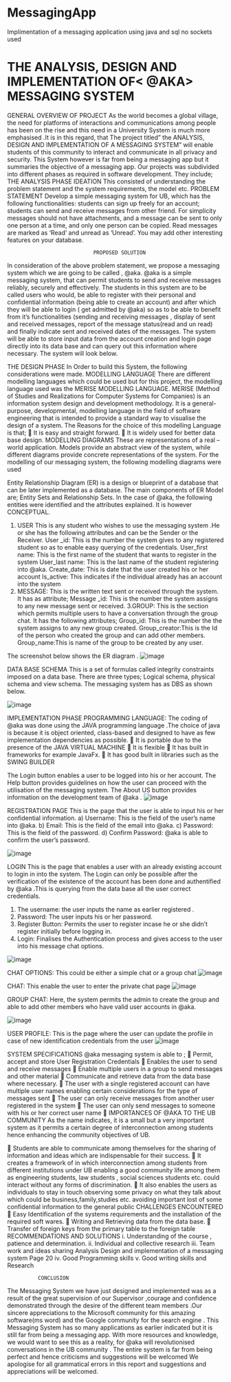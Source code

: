 # MessagingApp
Implimentation of a messaging application using java and sql no sockets used

# THE ANALYSIS, DESIGN AND IMPLEMENTATION OF< @AKA> MESSAGING SYSTEM



GENERAL OVERVIEW OF PROJECT
As the world becomes a global village, the need for platforms of interactions and communications among people has been on the rise and this need in a University System is much more emphasised .It is in this regard, that The project titled” the ANALYSIS, DESIGN AND IMPLEMENTATION OF A MESSAGING SYSTEM” will enable students of this community to interact and communicate in all privacy and security.
This System however is far from being a messaging app but it summaries the objective of a messaging app. Our projects was subdivided into different phases as required in software development. They include;
THE ANALYSIS PHASE
IDEATION
This consisted of understanding the problem statement and the system requirements, the model etc.
PROBLEM STATEMENT
Develop a simple messaging system for UB, which has the following functionalities: students can sign up freely for an account; students can send and receive messages from other friend. For simplicity messages should not have attachments, and a message can be sent to only one person at a time, and only one person can be copied. Read messages are marked as ‘Read’ and unread as ‘Unread’. You may add other interesting features on your database.


                                PROPOSED SOLUTION
In consideration of the above problem statement, we propose a messaging system which we are going to be called , @aka.
@aka is a simple messaging system, that can permit students to send and receive messages reliably, securely and effectively. The students in this system are to be called users who would, be able to register with their personal and confidential information (being able to create an account) and after which they will be able to login ( get admitted by @aka) so as to be able to benefit from it’s functionalities (sending and receiving messages , display of sent and received messages, report of the message status(read and un read) and finally indicate sent and received dates of the messages.
The system will be able to store input data from the account creation and login page directly into its data base and can query out this information where necessary. The system will look below.

THE DESIGN PHASE
In Order to build this System, the following considerations were made.
MODELLING LANGUAGE
There are different modelling languages which could be used but for this project, the modelling language used was the MERISE MODELLING LANGUAGE.
MERISE (Method of Studies and Realizations for Computer Systems for Companies) is an information system design and development methodology. It is a general-purpose, developmental, modelling language in the field of software engineering that is intended to provide a standard way to visualise the design of a system.
The Reasons for the choice of this modelling Language is that;
 It is easy and straight forward.
 It is widely used for better data base design.
MODELLING DIAGRAMS
These are representations of a real – world application. Models provide an abstract view of the system, while different diagrams provide concrete representations of the system.
For the modelling of our messaging system, the following modelling diagrams were used

Entity Relationship Diagram (ER) is a design or blueprint of a database that can be later implemented as a database. The main components of ER Model are;
Entity Sets and Relationship Sets. In the case of @aka, the following entities were identified and the attributes explained. It is however CONCEPTUAL.
1. USER
This is any student who wishes to use the messaging system .He or she has the following attributes and can be the Sender or the Receiver.
User _id: This is the number the system gives to any registered student so as to enable easy querying of the credentials.
User_first name: This is the first name of the student that wants to register in the system
User_last name: This is the last name of the student registering into @aka.
Create_date: This is date that the user created his or her account
Is_active: This indicates if the individual already has an account into the system
2. MESSAGE: This is the written text sent or received through the system. It has as attribute;
Message _id: This is the number the system assigns to any new message sent or received.
3.GROUP: This is the section which permits multiple users to have a conversation through the group chat. It has the following attributes;
Group_id: This is the number the the system assigns to any new group created.
Group_creator:This is the Id of the person who created the group and can add other members.
Group_name:This is name of the group to be created by any user.

The screenshot below shows the ER diagram .
![image](https://github.com/AlkaloidWells/MessagingApp/assets/55930366/c9700e07-5837-4bb7-a230-dd748933b0a3)

DATA BASE SCHEMA
This is a set of formulas called integrity constraints imposed on a data base. There are three types; Logical schema, physical schema and view schema.
The messaging system has as DBS as shown below.

![image](https://github.com/AlkaloidWells/MessagingApp/assets/55930366/42913b9e-b24c-44b5-b55d-60e9d8109e7c)

IMPLEMENTATION PHASE
PROGRAMMING LANGUAGE:
The coding of @aka was done using the JAVA programming language .The choice of java is because it is object oriented, class-based and designed to have as few implementation dependencies as possible.
 It is portable due to the presence of the JAVA VIRTUAL MACHINE
 It is flexible
 It has built in frameworks for example JavaFx.
 It has good built in libraries such as the SWING BUILDER

The Login button enables a user to be logged into his or her account.
The Help button provides guidelines on how the user can proceed with the utilisation of the messaging system.
The About US button provides information on the development team of @aka .
![image](https://github.com/AlkaloidWells/MessagingApp/assets/55930366/b201bc76-4c20-4f37-ae0e-8bd3f832ef33)

REGISTRATION PAGE
This is the page that the user is able to input his or her confidential information.
a) Username: This is the field of the user’s name into @aka.
b) Email: This is the field of the email into @aka.
c) Password: This is the field of the password.
d) Confirm Password: @aka is able to confirm the user’s password.

![image](https://github.com/AlkaloidWells/MessagingApp/assets/55930366/873c5de4-8794-431d-8fdc-c8d3bdf709bd)


LOGIN
This is the page that enables a user with an already existing account to login in into the system. The Login can only be possible after the verification of the existence of the account has been done and authentified by @aka .This is querying from the data base all the user correct credentials.
1) The username: the user inputs the name as earlier registered .
2) Password: The user inputs his or her password.
3) Register Button: Permits the user to register incase he or she didn’t register initially before logging in.
4) Login: Finalises the Authentication process and gives access to the user into his message chat options.

![image](https://github.com/AlkaloidWells/MessagingApp/assets/55930366/0e638447-d709-47dc-9095-3b076daeec1f)

CHAT OPTIONS: This could be either a simple chat or a group chat
![image](https://github.com/AlkaloidWells/MessagingApp/assets/55930366/0ed8cf85-c0ec-4250-aaf6-f2c7c5cee4a3)


CHAT: This enable the user to enter the private chat page
![image](https://github.com/AlkaloidWells/MessagingApp/assets/55930366/aa2317a6-23ef-4a7d-ba20-b0d275ef95b4)

GROUP CHAT:
Here, the system permits the admin to create the group and able to add other members who have valid user accounts in @aka.

![image](https://github.com/AlkaloidWells/MessagingApp/assets/55930366/1013fea7-953f-4799-9728-cc7a76e25ab4)

USER PROFILE: This is the page where the user can update the profile in case of new identification credentials from the user
![image](https://github.com/AlkaloidWells/MessagingApp/assets/55930366/563f6a58-4794-4869-8512-d38f1dd901fa)

SYSTEM SPECIFICATIONS
@aka messaging system is able to ;
 Permit, accept and store User Registration Credentials
 Enables the user to send and receive messages
 Enable multiple users in a group to send messages and other material
 Communicate and retrieve data from the data base where necessary.
 The user with a single registered account can have multiple user names enabling certain considerations for the type of messages sent
 The user can only receive messages from another user registered in the system
 The user can only send messages to someone with his or her correct user name
 IMPORTANCES OF @AKA TO THE UB COMMUNITY
As the name indicates, it is a small but a very important system as it permits a certain degree of interconnection among students hence enhancing the community objectives of UB.


 Students are able to communicate among themselves for the sharing of information and ideas which are indispensable for their success.
 It creates a framework of in which interconnection among students from different institutions under UB enabling a good community life among them as engineering students, law students , social sciences students etc. could interact without any forms of discrimination.
 It also enables the users as individuals to stay in touch observing some privacy on what they talk about which could be business,family,studies etc. avoiding important lost of some confidential information to the general public
CHALLENGES ENCOUNTERED
 Easy Identification of the systems requirements and the installation of the required soft wares.
 Writing and Retrieving data from the data base.
 Transfer of foreign keys from the primary table to the foreign table
RECOMMENDATIONS AND SOLUTIONS
i. Understanding of the course , patience and determination.
ii. Individual and collective research
iii. Team work and ideas sharing
Analysis Design and implementation of a messaging system Page 20
iv. Good Programming skills
v. Good writing skills and Research

              CONCLUSION
The Messaging System we have just designed and implemented was as a result of the great supervision of our Supervisor ,courage and confidence demonstrated through the desire of the different team members .Our sincere appreciations to the Microsoft community for this amazing software(ms word) and the Google community for the search engine .
This Messaging System has so many applications as earlier indicated but it is still far from being a messaging app. With more resources and knowledge, we would want to see this as a reality, for @aka will revolutionised conversations in the UB community .
The entire system is far from being perfect and hence criticisms and suggestions will be welcomed
We apologise for all grammatical errors in this report and suggestions and appreciations will be welcomed.


